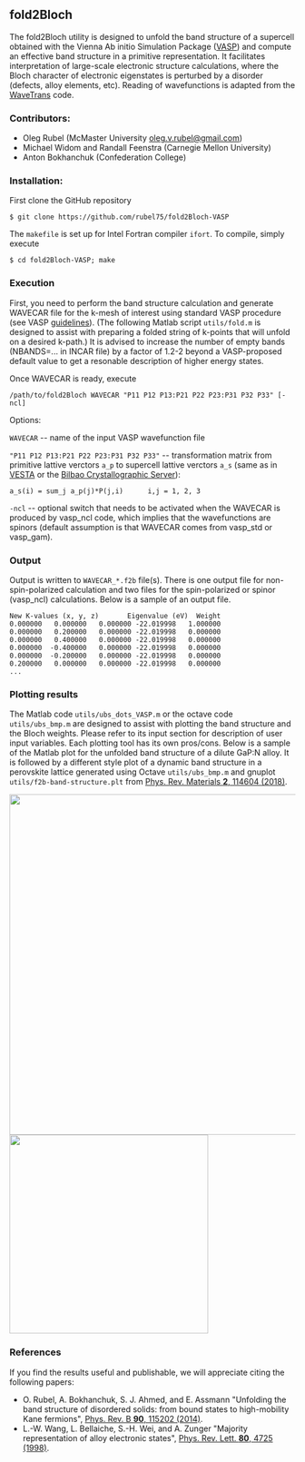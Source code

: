 ## fold2Bloch

The fold2Bloch utility is designed to unfold the band structure of a supercell obtained with the Vienna Ab initio Simulation Package ([VASP](https://www.vasp.at)) and compute an effective band structure in a primitive representation. It facilitates interpretation of large-scale electronic structure calculations, where the Bloch character of electronic eigenstates is perturbed by a disorder (defects, alloy elements, etc). Reading of wavefunctions is adapted from the [WaveTrans](http://www.andrew.cmu.edu/user/feenstra/wavetrans) code.

### Contributors:
* Oleg Rubel (McMaster University <oleg.v.rubel@gmail.com>)
* Michael Widom and Randall Feenstra (Carnegie Mellon University)
* Anton Bokhanchuk (Confederation College)

### Installation:
First clone the GitHub repository

`$ git clone https://github.com/rubel75/fold2Bloch-VASP`

The `makefile` is set up for Intel Fortran compiler `ifort`. To compile, simply execute

`$ cd fold2Bloch-VASP; make`

### Execution
First, you need to perform the band structure calculation and generate WAVECAR file for the k-mesh of interest using standard VASP procedure (see VASP [guidelines](https://cms.mpi.univie.ac.at/wiki/index.php/Si_bandstructure)). (The following Matlab script `utils/fold.m` is designed to assist with preparing a folded string of k-points that will unfold on a desired k-path.) It is advised to increase the number of empty bands (NBANDS=... in INCAR file) by a factor of 1.2-2 beyond a VASP-proposed default value to get a resonable description of higher energy states.

Once WAVECAR is ready, execute

`/path/to/fold2Bloch WAVECAR "P11 P12 P13:P21 P22 P23:P31 P32 P33" [-ncl]`

Options:

  `WAVECAR` -- name of the input VASP wavefunction file

  `"P11 P12 P13:P21 P22 P23:P31 P32 P33"` -- transformation matrix from primitive lattive verctors `a_p` to supercell lattive verctors `a_s` (same as in [VESTA](https://jp-minerals.org/vesta/en/) or the [Bilbao Crystallographic Server](https://www.cryst.ehu.es/cgi-bin/cryst/programs/nph-doc-trmat)):

  ```
  a_s(i) = sum_j a_p(j)*P(j,i)      i,j = 1, 2, 3
  ```

  `-ncl` -- optional switch that needs to be activated when the WAVECAR is produced by vasp_ncl code, which implies that the wavefunctions are spinors (default assumption is that WAVECAR comes from vasp_std or vasp_gam).

### Output
Output is written to `WAVECAR_*.f2b` file(s). There is one output file for non-spin-polarized calculation and two files for the spin-polarized or spinor (vasp_ncl) calculations. Below is a sample of an output file.

    New K-values (x, y, z)       Eigenvalue (eV)  Weight
    0.000000   0.000000   0.000000 -22.019998   1.000000
    0.000000   0.200000   0.000000 -22.019998   0.000000
    0.000000   0.400000   0.000000 -22.019998   0.000000
    0.000000  -0.400000   0.000000 -22.019998   0.000000
    0.000000  -0.200000   0.000000 -22.019998   0.000000
    0.200000   0.000000   0.000000 -22.019998   0.000000
    ...

### Plotting results
The Matlab code `utils/ubs_dots_VASP.m` or the octave code `utils/ubs_bmp.m` are designed to assist with plotting the band structure and the Bloch weights. Please refer to its input section for description of user input variables. Each plotting tool has its own pros/cons. Below is a sample of the Matlab plot for the unfolded band structure of a dilute GaP:N alloy. It is followed by a different style plot of a dynamic band structure in a perovskite lattice generated using Octave `utils/ubs_bmp.m` and gnuplot `utils/f2b-band-structure.plt` from [Phys. Rev. Materials **2**, 114604 (2018)](https://doi.org/10.1103/PhysRevMaterials.2.114604).

<img src="https://github.com/rubel75/fold2Bloch-VASP/blob/master/graphics/GaP%2BN.png" width="600">

<img src="https://github.com/rubel75/fold2Bloch-VASP/blob/master/graphics/perovskite.png" width="350">


### References
If you find the results useful and publishable, we will appreciate citing the following papers:
* O. Rubel, A. Bokhanchuk, S. J. Ahmed, and E. Assmann "Unfolding the band structure of disordered solids: from bound states to high-mobility Kane fermions", [Phys. Rev. B **90**, 115202 (2014)](http://olegrubel.mcmaster.ca/publications/2014/Rubel_PRB_90_115202.pdf).
* L.-W. Wang, L. Bellaiche, S.-H. Wei, and A. Zunger "Majority representation of alloy electronic states", [Phys. Rev. Lett. **80**, 4725 (1998)](https://doi.org/10.1103/PhysRevLett.80.4725).
